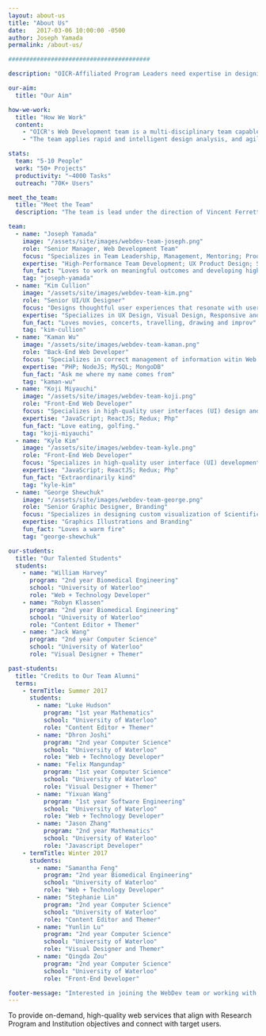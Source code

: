 ```yaml
---
layout: about-us
title: "About Us"
date:   2017-03-06 10:00:00 -0500
author: Joseph Yamada
permalink: /about-us/

########################################

description: "OICR-Affiliated Program Leaders need expertise in designing and developing websites that enable OICR's research to be recognized globally and meet the strategic objectives of the Research Program and the Research Institutions."

our-aim:
  title: "Our Aim"

how-we-work:
  title: "How We Work"
  content:
    - "OICR's Web Development team is a multi-disciplinary team capable of designing and building website and web applications for researchers and their projects. The 5-10 member team is composed of creative and technical members, working on 50+ projects servicing OICR's research programs and Collaboration projects. Through its designed web services, the team provides improved access and understanding of the data being provided, which in turn, may lead to more fruitful scientific discoveries. "
    - "The team applies rapid and intelligent design analysis, and agile project implementation thereby enabling programs to focus on the high-value benefits for their users.  The team has knowledge and experience of three discrete sciences to which we describe with the team's internal mission of Align, Connect and Reuse, and these are namely Human-Computer Interaction (connect), Molecular Biology/Bioinformatics (align), and Software Engineering / Computing (reuse)."

stats:
  team: "5-10 People"
  work: "50+ Projects"
  productivity: "~4000 Tasks"
  outreach: "70K+ Users"

meet_the_team:
  title: "Meet the Team"
  description: "The team is lead under the direction of Vincent Ferretti, Director, Genome Informatics.  The OICR WebDev team includes FTEs, contractors and students who continue to innovate, stay creative and develop with a platform of technologies that scale to enable high performance."

team:
  - name: "Joseph Yamada"
    image: "/assets/site/images/webdev-team-joseph.png"
    role: "Senior Manager, Web Development Team"
    focus: "Specializes in Team Leadership, Management, Mentoring; Product Design and UX; Technologies and Software Architecture."
    expertise: "High-Performance Team Development; UX Product Design; SE and Operations; Agile/Lean/Learning; Continous Product Delivery"
    fun_fact: "Loves to work on meaningful outcomes and developing high-performing teams.  Has hired 50+ students while at the OICR."
    tag: "joseph-yamada"
  - name: "Kim Cullion"
    image: "/assets/site/images/webdev-team-kim.png"
    role: "Senior UI/UX Designer"
    focus: "Designs thoughtful user experiences that resonate with users and help researchers connect, collaborate and work more efficienlty. Enjoys creating meaningful digital experiences that enable scientists to take on more difficult challenges."
    expertise: "Specializes in UX Design, Visual Design, Responsive and Mobile Design."
    fun_fact: "Loves movies, concerts, travelling, drawing and improv"
    tag: "kim-cullion"
  - name: "Kaman Wu"
    image: "/assets/site/images/webdev-team-kaman.png"
    role: "Back-End Web Developer"
    focus: "Specializes in correct management of information witin Web Services (WS) and dynamic application workflows to enable better comprehension and constant productivity."
    expertise: "PHP; NodeJS; MySQL; MongoDB"
    fun_fact: "Ask me where my name comes from"
    tag: "kaman-wu"
  - name: "Koji Miyauchi"
    image: "/assets/site/images/webdev-team-koji.png"
    role: "Front-End Web Developer"
    focus: "Specializes in high-quality user interfaces (UI) design and development to facilitate interactions to visualize and manage information enabling better UX with modern web browser technologies."
    expertise: "JavaScript; ReactJS; Redux; Php"
    fun_fact: "Love eating, golfing."
    tag: "koji-miyauchi"
  - name: "Kyle Kim"
    image: "/assets/site/images/webdev-team-kyle.png"
    role: "Front-End Web Developer"
    focus: "Specializes in high-quality user interface (UI) development to facilitate interactions to visualize and manage information enabling better UX with modern web browser technologies."
    expertise: "JavaScript; ReactJS; Redux; Php"
    fun_fact: "Extraordinarily kind"
    tag: "kyle-kim"
  - name: "George Shewchuk"
    image: "/assets/site/images/webdev-team-george.png"
    role: "Senior Graphic Designer, Branding"
    focus: "Specializes in designing custom visualization of Scientific Subjects"
    expertise: "Graphics Illustrations and Branding"
    fun_fact: "Loves a warm fire"
    tag: "george-shewchuk"

our-students:
  title: "Our Talented Students"
  students:
    - name: "William Harvey"
      program: "2nd year Biomedical Engineering"
      school: "University of Waterloo"
      role: "Web + Technology Developer"
    - name: "Robyn Klassen"
      program: "2nd year Biomedical Engineering"
      school: "University of Waterloo"
      role: "Content Editor + Themer"
    - name: "Jack Wang"
      program: "2nd year Computer Science"
      school: "University of Waterloo"
      role: "Visual Designer + Themer"

past-students:
  title: "Credits to Our Team Alumni"
  terms:
    - termTitle: Summer 2017
      students:
        - name: "Luke Hudson"
          program: "1st year Mathematics"
          school: "University of Waterloo"
          role: "Content Editor + Themer"
        - name: "Dhron Joshi"
          program: "2nd year Computer Science"
          school: "University of Waterloo"
          role: "Web + Technology Developer"
        - name: "Felix Mangundap"
          program: "1st year Computer Science"
          school: "University of Waterloo"
          role: "Visual Designer + Themer"
        - name: "Yixuan Wang"
          program: "1st year Software Engineering"
          school: "University of Waterloo"
          role: "Web + Technology Developer"
        - name: "Jason Zhang"
          program: "2nd year Mathematics"
          school: "University of Waterloo"
          role: "Javascript Developer"
    - termTitle: Winter 2017
      students:
        - name: "Samantha Feng"
          program: "2nd year Biomedical Engineering"
          school: "University of Waterloo"
          role: "Web + Technology Developer"
        - name: "Stephanie Lin"
          program: "2nd year Computer Science"
          school: "University of Waterloo"
          role: "Content Editor and Themer"
        - name: "Yunlin Lu"
          program: "2nd year Computer Science"
          school: "University of Waterloo"
          role: "Visual Designer and Themer"
        - name: "Qingda Zou"
          program: "2nd year Computer Science"
          school: "University of Waterloo"
          role: "Front-End Developer"

footer-message: "Interested in joining the WebDev team or working with us? "
---
```


To provide on-demand, high-quality web services that <span class="align">align</span> with Research Program and Institution objectives and <span class="connect">connect</span> with target users.
